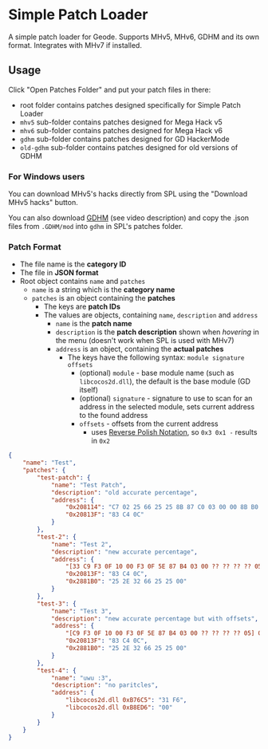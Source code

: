 # Simple Patch Loader
A simple patch loader for Geode.
Supports MHv5, MHv6, GDHM and its own format.
Integrates with MHv7 if installed.

## Usage
Click "Open Patches Folder" and put your patch files in there:
- root folder contains patches designed specifically for Simple Patch Loader
- `mhv5` sub-folder contains patches designed for Mega Hack v5
- `mhv6` sub-folder contains patches designed for Mega Hack v6
- `gdhm` sub-folder contains patches designed for GD HackerMode
- `old-gdhm` sub-folder contains patches designed for old versions of GDHM

### For Windows users
You can download MHv5's hacks directly from SPL using the "Download MHv5 hacks" button.

You can also download [GDHM](https://youtu.be/x0KJ9Rq5Xw0) (see video description)
and copy the .json files from `.GDHM/mod` into `gdhm` in SPL's patches folder.

### Patch Format
- The file name is the **category ID**
- The file in **JSON format**
- Root object contains `name` and `patches`
  - `name` is a string which is the **category name**
  - `patches` is an object containing the **patches**
    - The keys are **patch IDs**
    - The values are objects, containing `name`, `description` and `address`
      - `name` is the **patch name**
      - `description` is the **patch description** shown when *hovering* in the menu (doesn't work when SPL is used with MHv7)
      - `address` is an object, containing the **actual patches**
        - The keys have the following syntax: `module signature offsets`
          - (optional) `module` - base module name (such as `libcocos2d.dll`), the default is the base module (GD itself)
          - (optional) `signature` - signature to use to scan for an address in the selected module, sets current address to the found address
          - `offsets` - offsets from the current address
            - uses [Reverse Polish Notation](https://en.wikipedia.org/wiki/Reverse_Polish_notation), so `0x3 0x1 -` results in `0x2`

```json
{
    "name": "Test",
    "patches": {
        "test-patch": {
            "name": "Test Patch",
            "description": "old accurate percentage",
            "address": {
                "0x208114": "C7 02 25 66 25 25 8B 87 C0 03 00 00 8B B0 04 01 00 00 F3 0F 5A C0 83 EC 08 F2 0F 11 04 24 83 EC 04 89 14 24 90",
                "0x20813F": "83 C4 0C"
            }
        },
        "test-2": {
            "name": "Test 2",
            "description": "new accurate percentage",
            "address": {
                "[33 C9 F3 0F 10 00 F3 0F 5E 87 B4 03 00 ?? ?? ?? ?? 05]": "F3 0F 10 00 F3 0F 5E 87 B4 03 00 00 BA ref:0x2E65C0 F3 0F 59 02 0F 2F 02 76 04 F3 0F 10 02 8B 87 C0 03 00 00 8B B0 04 01 00 00 F3 0F 5A C0 83 EC 08 F2 0F 11 04 24 68 ref:0x2881B0",
                "0x20813F": "83 C4 0C",
                "0x2881B0": "25 2E 32 66 25 25 00"
            }
        },
        "test-3": {
            "name": "Test 3",
            "description": "new accurate percentage but with offsets",
            "address": {
                "[C9 F3 0F 10 00 F3 0F 5E 87 B4 03 00 ?? ?? ?? ?? 05] 0x1 -": "F3 0F 10 00 F3 0F 5E 87 B4 03 00 00 BA ref:0x2E65C0 F3 0F 59 02 0F 2F 02 76 04 F3 0F 10 02 8B 87 C0 03 00 00 8B B0 04 01 00 00 F3 0F 5A C0 83 EC 08 F2 0F 11 04 24 68 ref:0x2881B0",
                "0x20813F": "83 C4 0C",
                "0x2881B0": "25 2E 32 66 25 25 00"
            }
        },
        "test-4": {
            "name": "uwu :3",
            "description": "no paritcles",
            "address": {
                "libcocos2d.dll 0xB76C5": "31 F6",
                "libcocos2d.dll 0xB8ED6": "00"
            }
        }
    }
}
```
